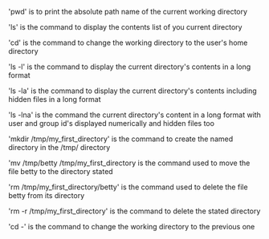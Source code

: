 'pwd' is to print the absolute path name of the current working directory

'ls' is the command to display the contents list of you current directory

'cd' is the command  to change the working directory to the user's home directory

'ls -l' is the command to display the current directory's contents in a long format

'ls -la' is the command to display the current directory's contents including hidden files in a long format

'ls -lna' is the command the current directory's content in a long format with user and group id's displayed numerically and hidden files too

'mkdir /tmp/my_first_directory' is the command to create the named directory in the /tmp/ directory

'mv /tmp/betty /tmp/my_first_directory is the command used to move the file betty to the directory stated

'rm /tmp/my_first_directory/betty' is the command used to delete the file betty from its directory

'rm -r /tmp/my_first_directory' is the command to delete the stated directory

'cd -' is the command to change the working directory to the previous one

